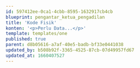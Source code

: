 ```yaml
---
id: 597412ee-0ca1-4cbb-8595-1632917cb4cb
blueprint: pengantar_ketua_pengadilan
title: 'Kode Fisik'
konten: '<p>Perlu Data...</p>'
template: templates/one
published: true
parent: d8b05616-a7af-40e5-badb-bf33e0441038
updated_by: b508b92f-3365-4525-87cb-07d49957fd67
updated_at: 1660407527
---
```


